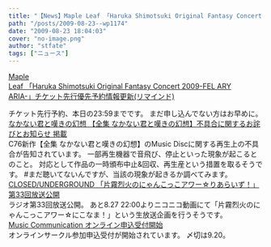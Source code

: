 ```yaml
---
title: "【News】Maple Leaf 「Haruka Shimotsuki Original Fantasy Concert 2009-FEL ARY ARIA-」チケット先行優先予約情報更新(リマインド)"
path: "/posts/2009-08-23--wp1174"
date: "2009-08-23 18:04:03"
cover: "no-image.png"
author: "stfate"
tags: ["ニュース"]
---
```


<style type="text/css">
<!--
p {white-space: pre-wrap};
-->
</style>

<a class="topics" href="http://shimotsukin.com/" target="_blank">Maple Leaf 「Haruka Shimotsuki Original Fantasy Concert 2009-FEL ARY ARIA-」チケット先行優先予約情報更新(リマインド)</a>
<div class="news">チケット先行予約、本日の23:59までです。
まだ申し込んでない方はお早めに。</div>
<a class="topics" href="http://www.kawachi.zaq.ne.jp/dpenu801/higurashi/index.html" target="_blank">なかない君と嘆きの幻想 【全集 なかない君と嘆きの幻想】不具合に関するお詫びとお知らせ 掲載</a>
<div class="news">C76新作【全集 なかない君と嘆きの幻想】のMusic Discに関する再生上の不具合が告知されています。
一部再生機器で音飛び、停止といった現象が起こるとのこと。
対応として作品の一時頒布中止&回収、再生産という措置を取るそうです。
#まだ聴いてないんですが、当該の現象が起きるか調べてみます。</div>
<a class="topics" href="http://www.nyanhour.com/" target="_blank">CLOSED/UNDERGROUND 「片霧烈火のにゃんこっこアワー☆りあらいず！」第33回放送公開</a>
<div class="news">ラジオ第33回放送公開。
あと8.27 22:00よりニコニコ動画にて「片霧烈火のにゃんこっこアワー☆にこなま！」という生放送企画を行うそうです。</div>
<a class="topics" href="http://m-comi.birdzberth.com/" target="_blank">Music Communication オンライン申込受付開始</a>
<div class="news">オンラインサークル参加申込受付が開始されています。
〆切は9.20。</div>
